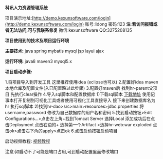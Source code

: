 **科讯人力资源管理系统**

项目演示地址:[http://demo.kexunsoftware.com/login](http://demo.kexunsoftware.com/login)
账号:lidong 密码:123
**注:若访问报错或者无法访问,可与我联系修复**
微信:kexunsoftware QQ:3275208135


**项目使用到的技术及项目运行环境**

**主要技术:**
java spring mybatis mysql jsp layui ajax

**运行环境:**
java8 maven3 mysql5.x

**项目启动步骤:**

1.将项目导入到开发工具 这里推荐使用idea (eclipse也可以)
2.配置好idea maven本地仓库及配置文件(入已配置略过此步骤)
3.配置好maven后 找到hr-parent父项目 先执行clear操作 
4.导入sql脚本和配置数据库
1)下载sql脚本 [下载地址](http://demo.kexunsoftware.com/page/sql.html) 使用记事本打开复制到可视化工具或者使用可视化工具直接导入 接下来创建数据库名为hr 执行sql脚本
2)找到hr-dao>src>main>resources>jdbc.properties 将username,password 修改为自己数据库的用户名和密码
5.找到启动按钮>Edit Configurations...>点击左上角+找到Tomcat Server 选择Local
添加成功后在点击Deployment 点击右边的+ 选择第一个Artifact >选择hr-web:war exploded 点击ok>点击右下角的apply>点击ok
6.点击启动按钮启动项目

启动视频教程: [视频教程](https://v.douyin.com/LW1pbj7/)

注意:如启动不了可能是端口占用,可到启动配置里面修改端口






